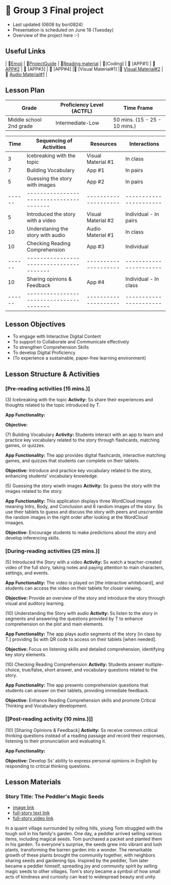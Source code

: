 # 📙 Group 3 Final project 
+ Last updated (0608 by bori0824)
+ Presentation is scheduled on June 18 (Tuesday)
+ Overview of the project here :-)

## Useful Links
| 🔸[Emoji](https://gist.github.com/rxaviers/7360908) | 🔸[ProjectGuide](https://github.com/MK316/Spring2024/blob/main/DLTESOL/project/README.md) | 🔸[Reading material](https://raw.githubusercontent.com/MK316/Spring2024/main/DLTESOL/project/story03.txt) | 🔸[Coding] | 🔸 [APP#1] | 🔸 [APP#2](https://bori0824-ImageUnscrambling.hf.space) | 🔸 [APP#3] | 🔸 [APP#4] |🔸 [Visual Material#1] |🔸 [Visual Material#2](https://ai.invideo.io/watch/O5Q4fOeVnoH) |🔸 [Audio Material#1](https://bori0824-multitts.hf.space) |

## Lesson Plan

|             Grade            |     Proficiency Level (ACTFL)     |              Time Frame             |
|------------------------------|-----------------------------------|-------------------------------------|
|   Middle school 2nd grade    |         Intermediate-Low          |   50 mins.   (15 - 25 - 10 mins.)   |


|  Time |        Sequencing of Activities       |     Resources      |      Interactions     |
|-------|---------------------------------------|--------------------| ----------------------|
|   3   |       Icebreaking with the topic      | Visual Material #1 |        In class       |
|   7   |         Building Vocabulary           |        App #1      |        In pairs       |     
|   5   |    Guessing the story with images     |        App #2      |        In pairs       |  
|------ |---------------------------------------|--------------------| ----------------------|   
|   5   |   Introduced the story with a video   | Visual Material #2 | Individual - In pairs |
|  10   |   Understaning the story with audio   |  Audio Material #1 |        In class       |     
|  10   |    Checking Reading Comprehension     |        App #3      |       Individual      | 
|------ |---------------------------------------|--------------------| ----------------------|   
|  10   |     Sharing opinions & Feedback       |        App #4      | Individual - In class |     
|------ |---------------------------------------|--------------------| ----------------------| 

## Lesson Objectives 
+ To engage with Interactive Digital Content
+ To support to Collaborate and Communicate effectively
+ To strengthen Comprehension Skills
+ To develop Digital Proficiency
+ (To experience a sustainable, paper-free learning environment)
  
## Lesson Structure & Activities
### [Pre-reading activities (15 mins.)]
(3) Icebreaking with the topic
**Activity:** Ss share their experiences and thoughts related to the topic introduced by T.

**App Functionality:**

**Objective:**

(7) Building Vocabulary
**Activity:** Students interact with an app to learn and practice key vocabulary related to the story through flashcards, matching games, or quizzes.

**App Functionality:** The app provides digital flashcards, interactive matching games, and quizzes that students can complete on their tablets.

**Objective:** Introduce and practice key vocabulary related to the story, enhancing students’ vocabulary knowledge.

(5) Guessing the story wiwth images
**Activity:** Ss guess the story with the images related to the story. 

**App Functionality:** This application displays three WordCloud images meaning Intro, Body, and Conclusion and 6 random images of the story. Ss use their tablets to guess and discuss the story with peers and unscramble the random images in the right order after looking at the WordCloud imaages. 

**Objective:** Encourage students to make predictions about the story and develop inferencing skills.


### [During-reading activities (25 mins.)]
(5) Introduced the Story with a video 
**Activity:** Ss watch a teacher-created video of the full story, taking notes and paying attention to main characters, settings, and events.

**App Functionality:** The video is played on [the interactive whiteboard], and students can access the video on their tablets for closer viewing.

**Objective:** Provide an overview of the story and introduce the story through visual and auditory learning.


(10) Understanding the Story with audio
**Activity:** Ss listen to the story in segments and answering the questions provided by T to enhance comprehension on the plot and main elements.

**App Functionality:** The app plays audio segments of the story [in class by T.] providing Ss with QR code to access on their tablets [when needed].

**Objective:** Focus on listening skills and detailed comprehension, identifying key story elements.


(10) Checking Reading Comprehension 
**Activity:** Students answer multiple-choice, true/false, short answer, and vocabulary questions related to the story.

**App Functionality:** The app presents comprehension questions that students can answer on their tablets, providing immediate feedback.

**Objective:** Enhance Reading Comprehension skills and promote Critical Thinking and Vocabulary development.


### [[Post-reading activity (10 mins.)]]
(10) [Sharing Opinions & Feedback]
**Activity:** Ss receive common critical thinking questions instead of a reading passage and record their responses, listening to their pronunciation and evaluating it.

**App Functionality:** 

**Objective:** Develop Ss' ability to express personal opinions in English by responding to critical thinking questions.


## Lesson Materials

### Story Title: The Peddler's Magic Seeds 
+ [image link](https://github.com/MK316/Spring2024/blob/main/DLTESOL/project/Story03.png) 
+ [full-story text link](https://raw.githubusercontent.com/MK316/Spring2024/main/DLTESOL/project/story03.txt)
+ [full-story video link]( https://ai.invideo.io/watch/O5Q4fOeVnoH )

**<Synopsis>**
In a quaint village surrounded by rolling hills, young Tom struggled with the tough soil in his family's garden. One day, a peddler arrived selling various items, including magical seeds. Tom purchased a packet and planted them in his garden. To everyone's surprise, the seeds grew into vibrant and lush plants, transforming the barren garden into a wonder. The remarkable growth of these plants brought the community together, with neighbors sharing seeds and gardening tips. Inspired by the peddler, Tom later became a peddler himself, spreading joy and community spirit by selling magic seeds to other villages. Tom's story became a symbol of how small acts of kindness and curiosity can lead to widespread beauty and unity.


